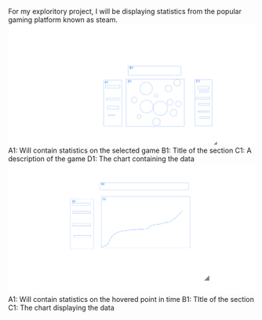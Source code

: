 For my exploritory project, I will be displaying statistics from the popular gaming platform known as steam. 
![alt text](https://github.com/davidleshinski/Interactive-Data-Vis-Fall2020/blob/master/project1/download%20(3).png?raw=true)
A1: Will contain statistics on the selected game
B1: Title of the section
C1: A description of the game
D1: The chart containing the data
![alt text](https://github.com/davidleshinski/Interactive-Data-Vis-Fall2020/blob/master/project1/download%20(2).png?raw=true)
A1: Will contain statistics on the hovered point in time
B1: TItle of the section
C1: The chart displaying the data
